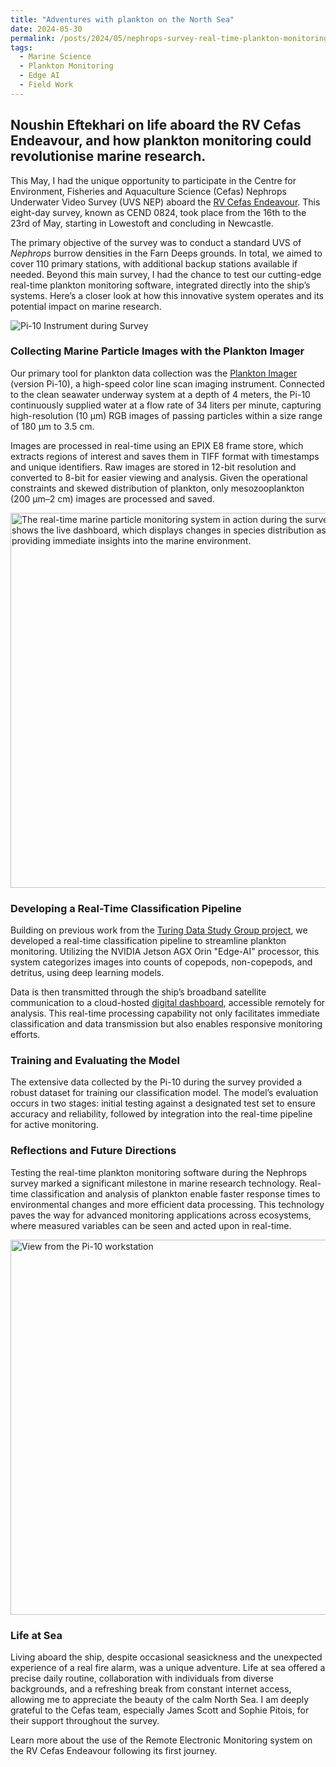 ```yaml
---
title: "Adventures with plankton on the North Sea"
date: 2024-05-30
permalink: /posts/2024/05/nephrops-survey-real-time-plankton-monitoring/
tags:
  - Marine Science
  - Plankton Monitoring
  - Edge AI
  - Field Work
---
```

## Noushin Eftekhari on life aboard the RV Cefas Endeavour, and how plankton monitoring could revolutionise marine research.
This May, I had the unique opportunity to participate in the Centre for Environment, Fisheries and Aquaculture Science (Cefas) Nephrops Underwater Video Survey (UVS NEP) aboard the [RV Cefas Endeavour](https://www.cefas.co.uk/about-us/facilities/rv-cefas-endeavour/). This eight-day survey, known as CEND 0824, took place from the 16th to the 23rd of May, starting in Lowestoft and concluding in Newcastle.

The primary objective of the survey was to conduct a standard UVS of *Nephrops* burrow densities in the Farn Deeps grounds. In total, we aimed to cover 110 primary stations, with additional backup stations available if needed. Beyond this main survey, I had the chance to test our cutting-edge real-time plankton monitoring software, integrated directly into the ship’s systems. Here’s a closer look at how this innovative system operates and its potential impact on marine research.

![Pi-10 Instrument during Survey](/images/Pi-10.png)


### Collecting Marine Particle Images with the Plankton Imager

Our primary tool for plankton data collection was the [Plankton Imager](https://www.planktonanalytics.com/) (version Pi-10), a high-speed color line scan imaging instrument. Connected to the clean seawater underway system at a depth of 4 meters, the Pi-10 continuously supplied water at a flow rate of 34 liters per minute, capturing high-resolution (10 µm) RGB images of passing particles within a size range of 180 µm to 3.5 cm.

Images are processed in real-time using an EPIX E8 frame store, which extracts regions of interest and saves them in TIFF format with timestamps and unique identifiers. Raw images are stored in 12-bit resolution and converted to 8-bit for easier viewing and analysis. Given the operational constraints and skewed distribution of plankton, only mesozooplankton (200 µm–2 cm) images are processed and saved.


<img src="/images/PC.png" alt="The real-time marine particle monitoring system in action during the survey. This image shows the live dashboard, which displays changes in species distribution as they occur, providing immediate insights into the marine environment." width="600"/>

### Developing a Real-Time Classification Pipeline

Building on previous work from the [Turing Data Study Group project](https://www.turing.ac.uk/news/publications/data-study-group-final-report-centre-environment-fisheries-and-aquaculture), we developed a real-time classification pipeline to streamline plankton monitoring. Utilizing the NVIDIA Jetson AGX Orin "Edge-AI" processor, this system categorizes images into counts of copepods, non-copepods, and detritus, using deep learning models.

Data is then transmitted through the ship’s broadband satellite communication to a cloud-hosted [digital dashboard](https://planktonapi-dev.cefastest.co.uk), accessible remotely for analysis. This real-time processing capability not only facilitates immediate classification and data transmission but also enables responsive monitoring efforts.

### Training and Evaluating the Model

The extensive data collected by the Pi-10 during the survey provided a robust dataset for training our classification model. The model’s evaluation occurs in two stages: initial testing against a designated test set to ensure accuracy and reliability, followed by integration into the real-time pipeline for active monitoring.

### Reflections and Future Directions

Testing the real-time plankton monitoring software during the Nephrops survey marked a significant milestone in marine research technology. Real-time classification and analysis of plankton enable faster response times to environmental changes and more efficient data processing. This technology paves the way for advanced monitoring applications across ecosystems, where measured variables can be seen and acted upon in real-time.

<img src="/images/view.png" alt="View from the Pi-10 workstation" width="600"/>

### Life at Sea

Living aboard the ship, despite occasional seasickness and the unexpected experience of a real fire alarm, was a unique adventure. Life at sea offered a precise daily routine, collaboration with individuals from diverse backgrounds, and a refreshing break from constant internet access, allowing me to appreciate the beauty of the calm North Sea. I am deeply grateful to the Cefas team, especially James Scott and Sophie Pitois, for their support throughout the survey.

Learn more about the use of the Remote Electronic Monitoring system on the RV Cefas Endeavour following its first journey.
